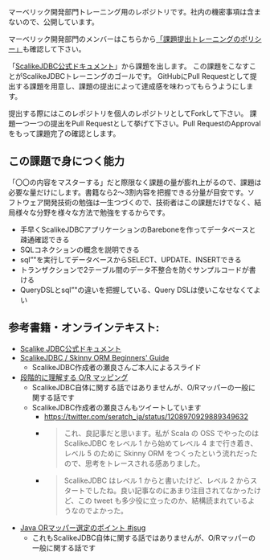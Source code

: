 マーベリック開発部門トレーニング用のレポジトリです。社内の機密事項は含まないので、公開しています。

マーベリック開発部門のメンバーはこちらから[「課題提出トレーニングのポリシー」](https://docs.google.com/document/d/18SWcDVK_urhA4FOpwyjax2d6ZhDA-k9L4mFQnQrMhec/edit#)も確認して下さい。

「[ScalikeJDBC公式ドキュメント](http://scalikejdbc.org/)」から課題を出します。 この課題をこなすことがScalikeJDBCトレーニングのゴールです。
GitHubにPull Requestとして提出する課題を用意し、課題の提出によって達成感を味わってもらうようにします。

提出する際にはこのレポジトリを個人のレポジトリとしてForkして下さい。
課題一つ一つの提出をPull Requestとして挙げて下さい。Pull RequestのApprovalをもって課題完了の確認とします。

## この課題で身につく能力

「〇〇の内容をマスターする」だと際限なく課題の量が膨れ上がるので、課題は必要な量だけにします。書籍なら2〜3割内容を把握できる分量が目安です。ソフトウェア開発技術の勉強は一生つづくので、技術者はこの課題だけでなく、結局様々な分野を様々な方法で勉強をするからです。

- 手早くScalikeJDBCアプリケーションのBareboneを作ってデータベースと疎通確認できる
- SQLコネクションの概念を説明できる
- sql”"を実行してデータベースからSELECT、UPDATE、INSERTできる
- トランザクションで2テーブル間のデータ不整合を防ぐサンプルコードが書ける
- QueryDSLとsql”"の違いを把握している、Query DSLは使いこなせなくてよい

## 参考書籍・オンラインテキスト:

- [Scalike JDBC公式ドキュメント](http://scalikejdbc.org/)
- [ScalikeJDBC / Skinny ORM Beginners' Guide](https://speakerdeck.com/seratch/skinny-orm-beginners-guide-1)
  - ScalikeJDBC作成者の瀬良さんご本人によるスライド
- [段階的に理解する O/R マッピング](https://qiita.com/ts7i/items/c23e50b5ee29887c446c)
  - ScalikeJDBC自体に関する話ではありませんが、O/Rマッパーの一般に関する話です
  - ScalikeJDBC作成者の瀬良さんもツイートしています
    - https://twitter.com/seratch_ja/status/1208970929889349632
    - > これ、良記事だと思います。私が Scala の OSS でやったのは ScalikeJDBC をレベル 1 から始めてレベル 4 まで行き着き、レベル 5 のために Skinny ORM をつくったという流れだったので、思考をトレースされる感ありました。
    - > ScalikeJDBC はレベル 1 からと書いたけど、レベル 2 からスタートでしたね。良い記事なのにあまり注目されてなかったけど、この tweet も多少役に立ったのか、結構読まれているようなのでよかった。
- [Java ORマッパー選定のポイント #jsug](https://www.slideshare.net/masatoshitada7/java-or-jsug)
  - これもScalikeJDBC自体に関する話ではありませんが、O/Rマッパーの一般に関する話です
  